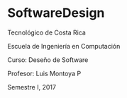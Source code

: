 # SoftwareDesign
Tecnológico de Costa Rica

Escuela de Ingeniería en Computación

Curso: Deseño de Software

Profesor: Luis Montoya P

Semestre I, 2017


